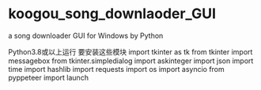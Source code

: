 # koogou_song_downlaoder_GUI
a song downloader GUI for Windows by Python

Python3.8或以上运行
要安装这些模块
import tkinter as tk
from tkinter import messagebox
from tkinter.simpledialog import askinteger
import json
import time
import hashlib
import requests
import os
import asyncio
from pyppeteer import launch